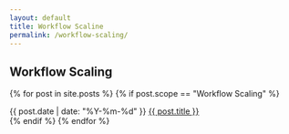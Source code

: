 ```yaml
---
layout: default
title: Workflow Scaline
permalink: /workflow-scaling/
---
```


## Workflow Scaling

{% for post in site.posts %}
  {% if post.scope == "Workflow Scaling" %}
<article class="post-list">
  <span class="--text-xs text-monospace">{{ post.date | date: "%Y-%m-%d" }}</span> <span class="post"><a href="{{ post.url }}">{{ post.title }}</a></span>
</article>
  {% endif %}
{% endfor %}
